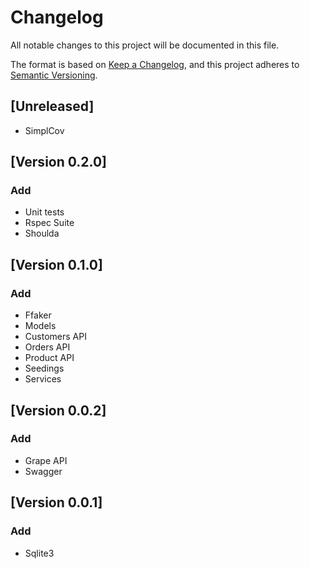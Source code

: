 # Changelog
All notable changes to this project will be documented in this file.

The format is based on [Keep a Changelog](https://keepachangelog.com/en/1.0.0/),
and this project adheres to [Semantic Versioning](https://semver.org/spec/v2.0.0.html).

## [Unreleased]
- SimplCov

## [Version 0.2.0]
### Add
- Unit tests
- Rspec Suite
- Shoulda

## [Version 0.1.0]
### Add
- Ffaker
- Models
- Customers API
- Orders API
- Product API
- Seedings
- Services

## [Version 0.0.2]
### Add
- Grape API
- Swagger

## [Version 0.0.1]
### Add
- Sqlite3
